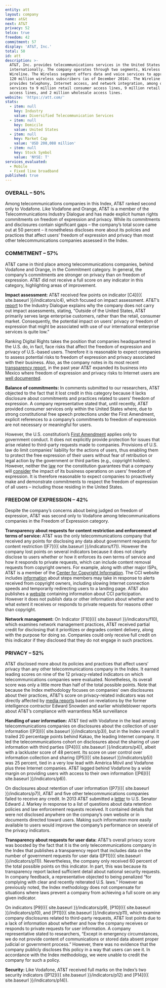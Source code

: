 ```yaml
---
entity: att
layout: company
name: at&t
next: AT&T
privacy: 52
telco: true
freedom: 42
commitment: 57
display: 'AT&T, Inc.'
total: 50
id: att
description: >-
  AT&T, Inc. provides telecommunications services in the United States and
  internationally. The company operates through two segments, Wireless and
  Wireline. The Wireless segment offers data and voice services to approximately
  120 million wireless subscribers (as of December 2014). The Wireline segment
  provides telephony, Internet access, and network integration, among other
  services to 9 million retail consumer access lines, 9 million retail business
  access lines, and 2 million wholesale access lines.
website: 'https://att.com/'
stats:
  - item: null
    key: Industry
    value: Diversified Telecommunication Services
  - item: null
    key: Domicile
    value: United States
  - item: null
    key: Market Cap
    value: 'USD 208,088 million'
  - item: null
    key: Stock Symbol
    value: 'NYSE: T'
services_evaluated:
  - Mobile
  - Fixed line broadband
published: true
---
```


### OVERALL – 50%

Among telecommunications companies in this Index, AT&T ranked second only to Vodafone. Like Vodafone and Orange, AT&T is a member of the Telecommunications Industry Dialogue and has made explicit human rights commitments on freedom of expression and privacy. While its commitments and disclosures contain significant gaps – the company’s total score came out at 50 percent – it nonetheless discloses more about its policies and practices that affect users’ freedom of expression and privacy than most other telecommunications companies assessed in the Index.

### COMMITMENT – 57%

AT&T came in third place among telecommunications companies, behind Vodafone and Orange, in the Commitment category. In general, the company’s commitments are stronger on privacy than on freedom of expression. AT&T did not receive a full score on any indicator in this category, highlighting areas of improvement.

**Impact assessment:** AT&T received few points on indicator [C4]({{ site.baseurl }}/indicators/c4), which focused on impact assessment. AT&T’s [report](http://about.att.com/content/dam/csr/PDFs/ATT_Industry_Dialogue_Reporting_Matrix.pdf) to the Industry Dialogue explains why the company does not carry out impact assessments, stating, “Outside of the United States, AT&T primarily serves large enterprise customers, rather than the retail, consumer market. Consequently, the potential impact on users’ privacy or freedom of expression that might be associated with use of our international enterprise services is quite low.”

Ranking Digital Rights takes the position that companies headquartered in the U.S. do, in fact, face risks that affect the freedom of expression and privacy of U.S.-based users. Therefore it is reasonable to expect companies to assess potential risks to freedom of expression and privacy associated with their business. Also, as the company notes in its most recent [transparency report](http://about.att.com/content/dam/csr/Transparency%20Reports/Transparency/ATT_Transparency%20Report_July%202015.pdf), in the past year AT&T expanded its business into Mexico where freedom of expression and privacy risks to Internet users are [well documented](https://freedomhouse.org/report/freedom-net/2015/mexico).

**Balance of commitments:** In comments submitted to our researchers, AT&T objected to the fact that it lost credit in this category because it lacks disclosure about commitments and practices related to users’ freedom of expression. A company representative stated that, until recently, AT&T provided consumer services only within the United States where, due to strong constitutional free speech protections under the First Amendment, explicit references to a company’s commitments to freedom of expression are not necessary or meaningful for users.

However, the U.S. constitution’s [First Amendment](http://iipdigital.usembassy.gov/st/english/pamphlet/2013/04/20130416145829.html) applies only to government conduct. It does not explicitly provide protection for issues that arise related to third-party requests made to companies. Provisions of U.S. law do limit companies’ liability for the actions of users, thus enabling them to protect the free expression of their users without fear of retribution or legal action by the government or third parties (e.g., copyright holders). However, neither the [law](https://www.eff.org/issues/cda230) nor the constitution guarantees that a company will [consider](http://www.dmlp.org/legal-guide/immunity-online-publishers-under-communications-decency-act) the impact of its business operations on users’ freedom of expression. It is therefore reasonable to expect companies to proactively make and demonstrate commitments to respect the freedom of expression of all users – including those residing in the United States.


### FREEDOM OF EXPRESSION – 42%

Despite the company’s concerns about being judged on freedom of expression, AT&T was second only to Vodafone among telecommunications companies in the Freedom of Expression category.

**Transparency about requests for content restriction and enforcement of terms of service:** AT&T was the only telecommunications company that received any points for disclosing any data about government requests for content restriction ([F7]({{ site.baseurl }}/indicators/f7)). However the company lost points on several indicators because it does not clearly disclose to users whether or how it enforces its own terms of service and how it responds to private requests, which can include content removal requests from copyright owners. For example, along with other major ISPs, AT&T is a member of the [Center for Copyright Information](http://www.copyrightinformation.org/). The CCI website includes [information](http://www.copyrightinformation.org/the-copyright-alert-system/) about steps members may take in response to alerts received from copyright owners, including slowing Internet connection speeds and temporarily redirecting users to a landing page. AT&T also publishes a [website](https://copyright.att.net/home) containing information about CCI participation. However it does not publish data or other information about whether and to what extent it receives or responds to private requests for reasons other than copyright.

**Network management:** On Indicator [F10]({{ site.baseurl }}/indicators/f10), which examines network management practices, AT&T received partial credit for disclosing that it prioritizes or degrades content delivery, along with the purpose for doing so. Companies could only receive full credit on this indicator if they disclosed that they do not engage in such practices.

### PRIVACY – 52%

AT&T disclosed more about its policies and practices that affect users’ privacy than any other telecommunications company in the Index. It earned leading scores on nine of the 12 privacy-related indicators on which telecommunications companies were evaluated. Nonetheless, its overall score was only a little more than half of the total possible points. Note that because the Index methodology focuses on companies’ own disclosures about their practices, AT&T’s score on privacy-related indicators was not directly affected by [media reports]( http://www.nytimes.com/2015/08/16/us/politics/att-helped-nsa-spy-on-an-array-of-internet-traffic.html?_r=0) based on revelations by the former intelligence contractor Edward Snowden and earlier whistleblower reports about AT&T’s compliance with warrantless NSA surveillance

**Handling of user information:** AT&T tied with Vodafone in the lead among telecommunications companies on disclosures about the collection of user information ([P3]({{ site.baseurl }}/indicators/p3)), but in the Index overall it trailed 20 percentage points behind Kakao, the leading Internet company. It led the telecommunications cohort on disclosures about the sharing of user information with third parties ([P4]({{ site.baseurl }}/indicators/p4)), albeit with a lackluster score of 48 percent. Its score on user control over information collection and sharing ([P5]({{ site.baseurl }}/indicators/p5)) was 25 percent, tied in a very low lead with América Móvil and Vodafone plus three Internet companies. AT&T lagged behind Vodafone by a wide margin on providing users with access to their own information ([P6]({{ site.baseurl }}/indicators/p6)).

On disclosures about retention of user information ([P7]({{ site.baseurl }}/indicators/p7)), AT&T and five other telecommunications companies failed to receive any credit. In 2013 AT&T submitted a [letter](http://www.markey.senate.gov/documents/2013-10-03_ATT_re_Carrier.pdf) to U.S. Senator Edward J. Markey in response to a list of questions about data retention policies and law enforcement requests received. It contained details that were not disclosed anywhere on the company’s own website or in documents directed toward users. Making such information more easily available to users would improve the company’s performance on several of the privacy indicators.

**Transparency about requests for user data:** AT&T’s overall privacy score was boosted by the fact that it is the only telecommunications company in the Index that publishes a transparency report that includes data on the number of government requests for user data ([P11]({{ site.baseurl }}/indicators/p11)). Nevertheless, the company only received 60 percent of the total possible points on this indicator. In part, this was because its transparency report lacked sufficient detail about national security requests. In company feedback, a representative objected to being penalized “for complying with clear and recently reiterated U.S. laws.” However as previously noted, the Index methodology does not compensate for situations where laws prevent a company from achieving a full score on any given indicator.

On indicators [P9]({{ site.baseurl }}/indicators/p9), [P10]({{ site.baseurl }}/indicators/p10), and [P11]({{ site.baseurl }}/indicators/p11), which examine company disclosures related to third-party requests, AT&T lost points due to a lack of information about whether and how the company receives or responds to private requests for user information. A company representative stated to researchers, “Except in emergency circumstances, we do not provide content of communications or stored data absent proper judicial or government process.” However, there was no evidence that the company publicly discloses this policy in a way that users can see it. In accordance with the Index methodology, we were unable to credit the company for such a policy.

**Security:** Like Vodafone, AT&T received full marks on the Index’s two security indicators ([P12]({{ site.baseurl }}/indicators/p12) and [P14]({{ site.baseurl }}/indicators/p14)).
